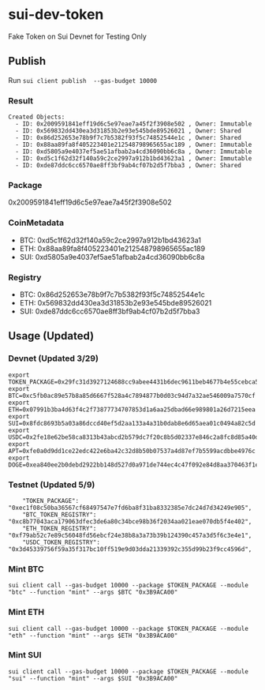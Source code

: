 # sui-dev-token

Fake Token on Sui Devnet for Testing Only

## Publish

Run
`sui client publish  --gas-budget 10000`

### Result

```
Created Objects:
  - ID: 0x2009591841eff19d6c5e97eae7a45f2f3908e502 , Owner: Immutable
  - ID: 0x569832dd430ea3d31853b2e93e545bde89526021 , Owner: Shared
  - ID: 0x86d252653e78b9f7c7b5382f93f5c74852544e1c , Owner: Shared
  - ID: 0x88aa89fa8f405223401e212548798965655ac189 , Owner: Immutable
  - ID: 0xd5805a9e4037ef5ae51afbab2a4cd36090bb6c8a , Owner: Immutable
  - ID: 0xd5c1f62d32f140a59c2ce2997a912b1bd43623a1 , Owner: Immutable
  - ID: 0xde87ddc6cc6570ae8ff3bf9ab4cf07b2d5f7bba3 , Owner: Shared
```

### Package

0x2009591841eff19d6c5e97eae7a45f2f3908e502

### CoinMetadata

-   BTC: 0xd5c1f62d32f140a59c2ce2997a912b1bd43623a1
-   ETH: 0x88aa89fa8f405223401e212548798965655ac189
-   SUI: 0xd5805a9e4037ef5ae51afbab2a4cd36090bb6c8a

### Registry

-   BTC: 0x86d252653e78b9f7c7b5382f93f5c74852544e1c
-   ETH: 0x569832dd430ea3d31853b2e93e545bde89526021
-   SUI: 0xde87ddc6cc6570ae8ff3bf9ab4cf07b2d5f7bba3

## Usage (Updated)

### Devnet (Updated 3/29)

```
export TOKEN_PACKAGE=0x29fc31d3927124688cc9abee4431b6dec9611beb4677b4e55cebca58641854b6
export BTC=0xc5fb0ac89e57b8a85d6667f528a4c7894877b0d03c94d7a32ae546009a7570cf
export ETH=0x07991b3ba4d63f4c2f73877734707853d1a6aa25dbad66e989801a26d7215eea
export SUI=0x8fdc8693b5a03a86dccd40ef5d2aa133a4a31b0dab8e6d65aea01c0494a82c5d
export USDC=0x2fe18e62be58ca8313b43abcd2b579dc7f20c8b5d02337e846c2a8fc8d85a40d
export APT=0xfe0a0d9dd1ce22edc422e6ba42c32d8b50b07537a4d87ef7b5599acdbbe4976c
export DOGE=0xea840ee2b0debd2922bb148d527d0a971de744ec4c47f092e84d8aa370463f1e
```

### Testnet (Updated 5/9)

```
    "TOKEN_PACKAGE": "0xec1f08c50ba36567cf68497547e7fd6ba8f31ba8332385e7dc24d7d34249e905",
    "BTC_TOKEN_REGISTRY": "0xc8b77043aca179063dfec3de6a80c34bce98b36f2034aa021eae070db5f4e402",
    "ETH_TOKEN_REGISTRY": "0xf79ab52c7e89c56048fd56ebcf24e38b8a3a73b39b124390c457a3d5f6c3e4e1",
    "USDC_TOKEN_REGISTRY": "0x3d45339756f59a35f317bc10ff519e9d03dda21339392c355d99b23f9cc4596d",
```

### Mint BTC

`sui client call --gas-budget 10000 --package $TOKEN_PACKAGE --module "btc" --function "mint" --args $BTC "0x3B9ACA00"`

### Mint ETH

`sui client call --gas-budget 10000 --package $TOKEN_PACKAGE --module "eth" --function "mint" --args $ETH "0x3B9ACA00"`

### Mint SUI

`sui client call --gas-budget 10000 --package $TOKEN_PACKAGE --module "sui" --function "mint" --args $SUI "0x3B9ACA00"`
